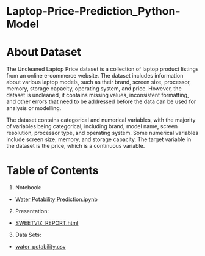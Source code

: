 # Laptop-Price-Prediction_Python-Model

# About Dataset
The Uncleaned Laptop Price dataset is a collection of laptop product listings from an online e-commerce website. The dataset includes information about various laptop models, such as their brand, screen size, processor, memory, storage capacity, operating system, and price. However, the dataset is uncleaned, it contains missing values, inconsistent formatting, and other errors that need to be addressed before the data can be used for analysis or modelling.

The dataset contains categorical and numerical variables, with the majority of variables being categorical, including brand, model name, screen resolution, processor type, and operating system. Some numerical variables include screen size, memory, and storage capacity. The target variable in the dataset is the price, which is a continuous variable.

# Table of Contents
1. Notebook:
- [Water Potability Prediction.ipynb](https://github.com/Xue-Liu-Alexia/Water_Potability_Prediction_Python_Model/blob/main/Water%20Potability%20Prediction.ipynb)
2. Presentation:
-  [SWEETVIZ_REPORT.html](https://github.com/Xue-Liu-Alexia/Water_Potability_Prediction_Python_Model/blob/main/SWEETVIZ_REPORT.html)
3. Data Sets:
- [water_potability.csv](https://github.com/Xue-Liu-Alexia/Water_Potability_Prediction_Python_Model/blob/main/water_potability.csv)
